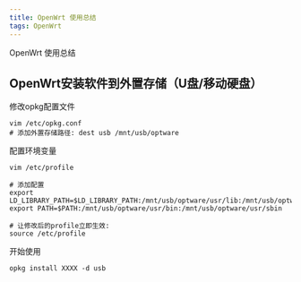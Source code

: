 ```yaml
---
title: OpenWrt 使用总结
tags: OpenWrt
---
```


OpenWrt 使用总结

## OpenWrt安装软件到外置存储（U盘/移动硬盘）

修改opkg配置文件

```
vim /etc/opkg.conf
# 添加外置存储路径: dest usb /mnt/usb/optware
```

配置环境变量

```
vim /etc/profile

# 添加配置
export LD_LIBRARY_PATH=$LD_LIBRARY_PATH:/mnt/usb/optware/usr/lib:/mnt/usb/optware/lib
export PATH=$PATH:/mnt/usb/optware/usr/bin:/mnt/usb/optware/usr/sbin

# 让修改后的profile立即生效:
source /etc/profile
```

开始使用

```
opkg install XXXX -d usb
```


